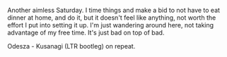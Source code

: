 Another aimless Saturday. I time things and make a bid to not have to eat dinner at home, and do it, but it doesn't feel like anything, not worth the effort I put into setting it up. I'm just wandering around here, not taking advantage of my free time. It's just bad on top of bad.

Odesza - Kusanagi (LTR bootleg) on repeat.
